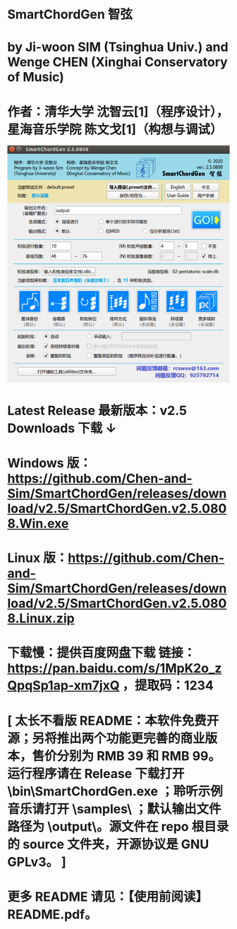 # SmartChordGen 智弦

# by Ji-woon SIM (Tsinghua Univ.) and Wenge CHEN (Xinghai Conservatory of Music)

# 作者：清华大学  沈智云[1]（程序设计），  星海音乐学院  陈文戈[1]（构想与调试）

![Alt text](graphics/screenshots/SmartChordGen-main-screenshot.png)

# Latest Release 最新版本：v2.5 Downloads 下载 ↓ 

# Windows 版： https://github.com/Chen-and-Sim/SmartChordGen/releases/download/v2.5/SmartChordGen.v2.5.0808.Win.exe

# Linux 版：https://github.com/Chen-and-Sim/SmartChordGen/releases/download/v2.5/SmartChordGen.v2.5.0808.Linux.zip

# 下载慢：提供百度网盘下载 链接：https://pan.baidu.com/s/1MpK2o_zQpqSp1ap-xm7jxQ ，提取码：1234 

# [ 太长不看版 README：本软件免费开源；另将推出两个功能更完善的商业版本，售价分别为 RMB 39 和 RMB 99。运行程序请在 Release 下载打开 \bin\SmartChordGen.exe ；聆听示例音乐请打开 \samples\ ；默认输出文件路径为 \output\。源文件在 repo 根目录的 source 文件夹，开源协议是 GNU GPLv3。 ]

# 更多 README 请见：【使用前阅读】README.pdf。
